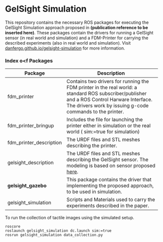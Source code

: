 # GelSight Simulation

This repository contains the necessary ROS packages for executing the GelSight Simulation approach proposed in **(publication reference to be inserted here)**. These packages contain the drivers for running a GelSight sensor (in real world and simulation) and a FDM-Printer for carrying the described experiments (also in real world and simulation). Visit [danfergo.github.io/gelsight-simulation](https://danfergo.github.io/gelsight-simulation/) for more information.

### Index o<f Packages

| Package       | Description   |
| ------------- | ------------------|
| fdm_printer   | Contains two drivers for running the FDM printer in the real world: a standard ROS subscriber/publisher and a ROS Control Harware Interface. The drivers work by issuing g-code commands to the printer. | 
| fdm_printer_bringup     | Includes the file for launching the printer either in simulation or the real world ( sim:=true for simulation)   | 
| fdm_printer_description | The URDF files and STL meshes describing the printer. |
| gelsight_description | The URDF files and STL meshes describing the GelSight sensor. The modeling is based on sensor proposed [here](https://ieeexplore.ieee.org/document/6943123). |
| **gelsight_gazebo** | This package contains the driver that implementing the proposed approach, to be used in simulation. |
| gelsight_simulation | Scripts and Materials used to carry the experiments described in the paper.

To run the collection of tactile images using the simulated setup.
```
roscore
roslaunch gelsight_simulation dc.launch sim:=true
rosrun gelsight_simulation data_collection.py
```